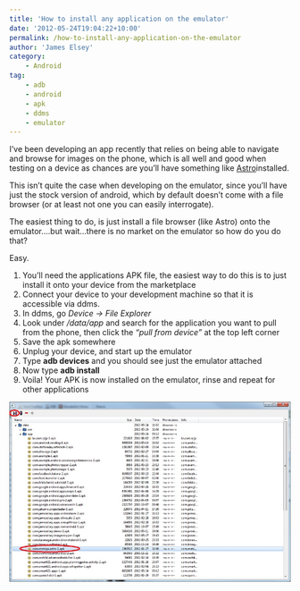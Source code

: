 ```yaml
---
title: 'How to install any application on the emulator'
date: '2012-05-24T19:04:22+10:00'
permalink: /how-to-install-any-application-on-the-emulator
author: 'James Elsey'
category:
    - Android
tag:
    - adb
    - android
    - apk
    - ddms
    - emulator
---
```

I’ve been developing an app recently that relies on being able to navigate and browse for images on the phone, which is all well and good when testing on a device as chances are you’ll have something like [Astro](https://play.google.com/store/apps/details?id=com.metago.astro&hl=en)installed.

This isn’t quite the case when developing on the emulator, since you’ll have just the stock version of android, which by default doesn’t come with a file browser (or at least not one you can easily interrogate).

The easiest thing to do, is just install a file browser (like Astro) onto the emulator….but wait…there is no market on the emulator so how do you do that?

Easy.

1. You’ll need the applications APK file, the easiest way to do this is to just install it onto your device from the marketplace
2. Connect your device to your development machine so that it is accessible via ddms.
3. In ddms, go *Device -&gt; File Explorer*
4. Look under */data/app* and search for the application you want to pull from the phone, then click the *“pull from device”* at the top left corner
5. Save the apk somewhere
6. Unplug your device, and start up the emulator
7. Type **adb devices** and you should see just the emulator attached
8. Now type **adb install <path apk="" to=""></path>**
9. Voila! Your APK is now installed on the emulator, rinse and repeat for other applications

![install-apk-manually](/assets/post_images/2012/install-apk-manually.jpg)